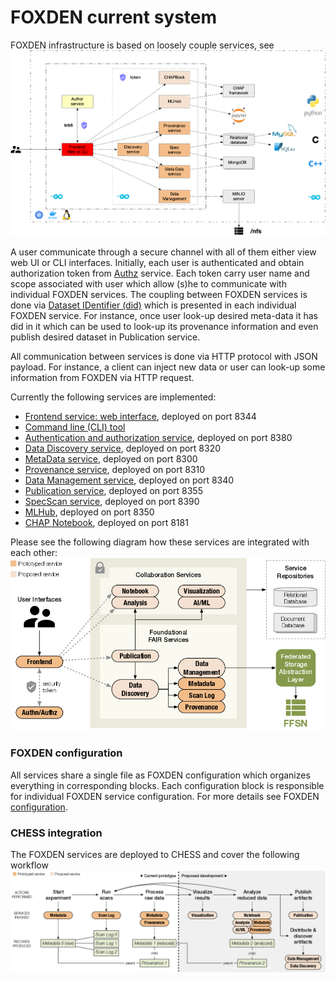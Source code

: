 # FOXDEN current system
FOXDEN infrastructure is based on loosely couple services, see
![Implemenation](images/Implementation.png)

A user communicate through a secure channel with all of them
either view web UI or CLI interfaces. Initially, each user
is authenticated and obtain authorization token from
[Authz](authz.md) service. Each token carry user name and scope
associated with user which allow (s)he to communicate with
individual FOXDEN services. The coupling between FOXDEN services
is done via [Dataset IDentifier (did)](did.md) which is presented
in each individual FOXDEN service. For instance, once user
look-up desired meta-data it has did in it which can be used
to look-up its provenance information and even publish desired
dataset in Publication service.

All communication between services is done via HTTP protocol with
JSON payload. For instance, a client can inject new data or user
can look-up some information from FOXDEN via HTTP request.

Currently the following services are implemented:
- [Frontend service: web interface](web.md), deployed on port 8344
- [Command line (CLI) tool](cli.md)
- [Authentication and authorization service](authz.md), deployed on port 8380
- [Data Discovery service](discovery.md), deployed on port 8320
- [MetaData service](metadata.md), deployed on port 8300
- [Provenance service](provenance.md), deployed on port 8310
- [Data Management service](datamgt.md), deployed on port 8340
- [Publication service](publication.md), deployed on port 8355
- [SpecScan service](specscan.md), deployed on port 8390
- [MLHub](mlhub.md), deployed on port 8350
- [CHAP Notebook](notebook.md), deployed on port 8181

Please see the following diagram how these services are
integrated with each other:
![Services](images/foxden-services.png)

### FOXDEN configuration
All services share a single file as FOXDEN configuration
which organizes everything in corresponding blocks. Each
configuration block is responsible for individual FOXDEN
service configuration. For more details see
FOXDEN [configuration](configuration.md).

### CHESS integration
The FOXDEN services are deployed to CHESS and cover the
following workflow
![Architecture](images/foxden-prototype.png)
